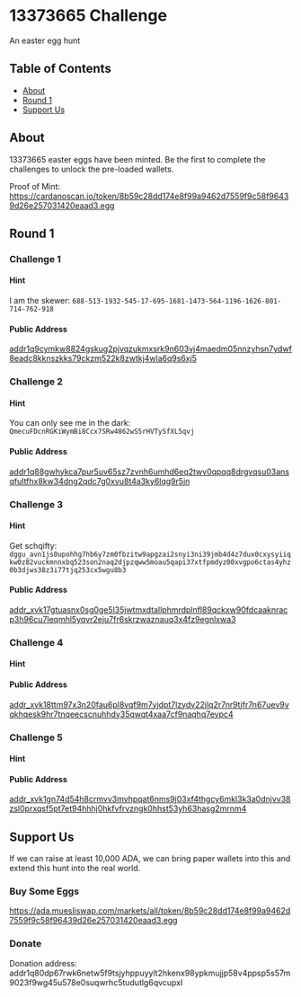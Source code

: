 # 13373665 Challenge
An easter egg hunt

## Table of Contents  

- [About](#about)
- [Round 1](#round-1)
- [Support Us](#support-us)

## About

13373665 easter eggs have been minted. Be the first to complete the challenges to unlock the pre-loaded wallets. 

Proof of Mint: https://cardanoscan.io/token/8b59c28dd174e8f99a9462d7559f9c58f96439d26e257031420eaad3.egg


## Round 1

### Challenge 1

#### Hint
I am the skewer: `688-513-1932-545-17-695-1681-1473-564-1196-1626-801-714-762-918`

#### Public Address

[addr1q9cymkw8824gskug2pjvqzukmxsrk9n603vj4maedm05nnzyhsn7ydwf8eadc8kknszkks79ckzm522k8zwtkj4wla6q9s6xj5](https://cardanoscan.io/address/01704dd9c73aaa885b885064c00b96d9a03b167a7c592aefb96edf49cc44bc27e235c93e7adc1ed69c056b43c5c585ba2956389cbb4aaeff74)

### Challenge 2

#### Hint
You can only see me in the dark: `QmecuFDcnRGKiWymBi8Ccx7SRw4862wS5rHVTySfXL5qvj`

#### Public Address

[addr1q88gwhykca7pur5uv65sz7zvnh6umhd6eq2twv0qpqq8drgvqsu03ansqfultfhx8kw34dng2qdc7g0xyu8t4a3ky6lqg9r5jn](https://cardanoscan.io/address/addr1q88gwhykca7pur5uv65sz7zvnh6umhd6eq2twv0qpqq8drgvqsu03ansqfultfhx8kw34dng2qdc7g0xyu8t4a3ky6lqg9r5jn)

### Challenge 3

#### Hint

Get schqifty: `dggu_avn1js0upohhg7hb6y7zm0fbzitw9apgzai2snyi3ni39jmb4d4z7dux0cxysyiiqkw0z82vuckmnnxbq523son2naq2djpzqww5moau5qapi37xtfpmdyz00xvgpo6ctas4yhz0b3djws38z3i77tjq253cx5wgu8b3`

#### Public Address

[addr_xvk17gtuasnx0sg0ge5l35jwtmxdtallphmrdplnfl89qckxw90fdcaaknracp3h96cu7leqmhl5yqvr2eju7fr6skrzwaznauq3x4fz9egnlxwa3](https://cardanoscan.io/address/addr_xvk17gtuasnx0sg0ge5l35jwtmxdtallphmrdplnfl89qckxw90fdcaaknracp3h96cu7leqmhl5yqvr2eju7fr6skrzwaznauq3x4fz9egnlxwa3)

### Challenge 4

#### Hint


#### Public Address

[addr_xvk18ttm97x3n20fau6pl8vqf9m7yjdpt7lzydv22jlq2r7nr9tjfr7n67uev9vqkhqesk9hr7tnqeecscnuhhdy35qwqt4xaa7cf9naqhq7evpc4](https://cardanoscan.io/address/addr_xvk18ttm97x3n20fau6pl8vqf9m7yjdpt7lzydv22jlq2r7nr9tjfr7n67uev9vqkhqesk9hr7tnqeecscnuhhdy35qwqt4xaa7cf9naqhq7evpc4)

### Challenge 5

#### Hint

#### Public Address

[addr_xvk1gn74d54h8crmvv3mvhpqat6nms9j03xf4thgcy6mkl3k3a0dnjvv38zsl0prxqsf5pt7et94hhhj0hkfvfrvzngk0hhst53yh63hasg2mrnm4](https://cardanoscan.io/address/addr_xvk1gn74d54h8crmvv3mvhpqat6nms9j03xf4thgcy6mkl3k3a0dnjvv38zsl0prxqsf5pt7et94hhhj0hkfvfrvzngk0hhst53yh63hasg2mrnm4)

## Support Us

If we can raise at least 10,000 ADA, we can bring paper wallets into this and extend this hunt into the real world.

### Buy Some Eggs
https://ada.muesliswap.com/markets/all/token/8b59c28dd174e8f99a9462d7559f9c58f96439d26e257031420eaad3.egg

### Donate
Donation address: addr1q80dp67rwk6netw5f9tsjyhppuyylt2hkenx98ypkmujjp58v4ppsp5s57m9023f9wg45u578e0suqwrhc5tudutlg6qvcupxl
